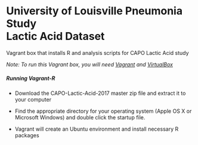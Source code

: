 # University of Louisville Pneumonia Study <br>Lactic Acid Dataset



Vagrant box that installs R and analysis scripts for CAPO Lactic Acid study

*Note: To run this Vagrant box, you will need [Vagrant](https://www.vagrantup.com/downloads.html) and [VirtualBox](https://www.virtualbox.org/wiki/Downloads)*

##### Running Vagrant-R

- Download the CAPO-Lactic-Acid-2017 master zip file and extract it to your computer

- Find the appropriate directory for your operating system (Apple OS X or Microsoft Windows) and double click the startup file.

- Vagrant will create an Ubuntu environment and install necessary R packages
